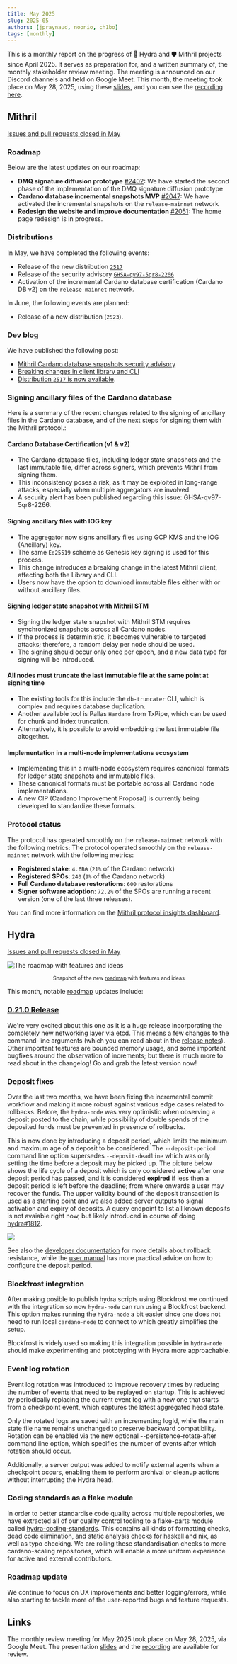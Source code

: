 ```yaml
---
title: May 2025
slug: 2025-05
authors: [jpraynaud, noonio, ch1bo]
tags: [monthly]
---
```


This is a monthly report on the progress of 🐲 Hydra and 🛡 Mithril projects since April 2025. It serves as preparation for, and a written summary of, the monthly stakeholder review meeting. The meeting is announced on our Discord channels and held on Google Meet. This month, the meeting took place on May 28, 2025, using these [slides][slides], and you can see the [recording here][recording].

## Mithril

[Issues and pull requests closed in May](https://github.com/input-output-hk/mithril/issues?q=is%3Aclosed+sort%3Aupdated-desc+closed%3A2025-05-01..2025-05-30)

### Roadmap

Below are the latest updates on our roadmap:

- **DMQ signature diffusion prototype** [#2402](https://github.com/input-output-hk/mithril/issues/2402): We have started the second phase of the implementation of the DMQ signature diffusion prototype
- **Cardano database incremental snapshots MVP** [#2047](https://github.com/input-output-hk/mithril/issues/2047): We have activated the incremental snapshots on the `release-mainnet` network
- **Redesign the website and improve documentation** [#2051](https://github.com/input-output-hk/mithril/issues/2051): The home page redesign is in progress.

### Distributions

In May, we have completed the following events:

- Release of the new distribution [`2517`](https://github.com/input-output-hk/mithril/releases/tag/2517.1)
- Release of the security advisory [`GHSA-qv97-5qr8-2266`](https://github.com/input-output-hk/mithril/security/advisories/GHSA-qv97-5qr8-2266)
- Activation of the incremental Cardano database certification (Cardano DB v2) on the `release-mainnet` network.

In June, the following events are planned:

- Release of a new distribution (`2523`).

### Dev blog

We have published the following post:

- [Mithril Cardano database snapshots security advisory](https://mithril.network/doc/dev-blog/2025/05/07/client-security-advisory)
- [Breaking changes in client library and CLI](https://mithril.network/doc/dev-blog/2025/05/06/client-breaking-change)
- [Distribution `2517` is now available](https://mithril.network/doc/dev-blog/2025/05/05/distribution-2517).

### Signing ancillary files of the Cardano database

Here is a summary of the recent changes related to the signing of ancillary files in the Cardano database, and of the next steps for signing them with the Mithril protocol.:

#### Cardano Database Certification (v1 & v2)

- The Cardano database files, including ledger state snapshots and the last immutable file, differ across signers, which prevents Mithril from signing them.
- This inconsistency poses a risk, as it may be exploited in long-range attacks, especially when multiple aggregators are involved.
- A security alert has been published regarding this issue: GHSA-qv97-5qr8-2266.

#### Signing ancillary files with IOG key

- The aggregator now signs ancillary files using GCP KMS and the IOG (Ancillary) key.
- The same `Ed25519` scheme as Genesis key signing is used for this process.
- This change introduces a breaking change in the latest Mithril client, affecting both the Library and CLI.
- Users now have the option to download immutable files either with or without ancillary files.

#### Signing ledger state snapshot with Mithril STM

- Signing the ledger state snapshot with Mithril STM requires synchronized snapshots across all Cardano nodes.
- If the process is deterministic, it becomes vulnerable to targeted attacks; therefore, a random delay per node should be used.
- The signing should occur only once per epoch, and a new data type for signing will be introduced.

#### All nodes must truncate the last immutable file at the same point at signing time

- The existing tools for this include the `db-truncater` CLI, which is complex and requires database duplication.
- Another available tool is Pallas `Hardano` from TxPipe, which can be used for chunk and index truncation.
- Alternatively, it is possible to avoid embedding the last immutable file altogether.

#### Implementation in a multi-node implementations ecosystem

- Implementing this in a multi-node ecosystem requires canonical formats for ledger state snapshots and immutable files.
- These canonical formats must be portable across all Cardano node implementations.
- A new CIP (Cardano Improvement Proposal) is currently being developed to standardize these formats.

### Protocol status

The protocol has operated smoothly on the `release-mainnet` network with the following metrics:
The protocol operated smoothly on the `release-mainnet` network with the following metrics:

- **Registered stake**: `4.6B₳` (`21%` of the Cardano network)
- **Registered SPOs**: `240` (`9%` of the Cardano network)
- **Full Cardano database restorations**: `600` restorations
- **Signer software adoption**: `72.2%` of the SPOs are running a recent version (one of the last three releases).

You can find more information on the [Mithril protocol insights dashboard](https://lookerstudio.google.com/s/mbL23-8gibI).

## Hydra

[Issues and pull requests closed in May](https://github.com/cardano-scaling/hydra/issues?q=is%3Aclosed+sort%3Aupdated-desc+closed%3A2025-05-01..2025-05-30)

![The roadmap with features and ideas](./img/2025-05-hydra-roadmap.png)
<small><center>Snapshot of the new [roadmap](https://github.com/orgs/cardano-scaling/projects/7/views/6) with features and ideas</center></small>

This month, notable [roadmap](https://github.com/orgs/cardano-scaling/projects/7/views/6) updates include:

### [0.21.0 Release](https://github.com/cardano-scaling/hydra/releases/tag/0.21.0)

We're very excited about this one as it is a huge release incorporating the
completely new networking layer via etcd. This means a few changes to the
command-line arguments (which you can read about in the [release
notes](https://github.com/cardano-scaling/hydra/releases/tag/0.21.0)).
Other important features are bounded memory usage, and some important bugfixes
around the observation of increments; but there is much more to read about in
the changelog! Go and grab the latest version now!

### Deposit fixes

Over the last two months, we have been fixing the incremental commit workflow and making it more robust against various edge cases related to rollbacks. Before, the `hydra-node` was very optimistic when observing a deposit posted to the chain, while possibility of double spends of the deposited funds must be prevented in presence of rollbacks. 

This is now done by introducing a deposit period, which limits the minimum and maximum age of a deposit to be considered. The `--deposit-period` command line option supersedes `--deposit-deadline` which was only setting the time before a deposit may be picked up. The picture below shows the life cycle of a deposit which is only considered **active** after one deposit period has passed, and it is considered **expired** if less then a deposit period is left before the deadline; from where onwards a user may recover the funds. The upper validity bound of the deposit transaction is used as a starting point and we also added server outputs to signal activation and expiry of deposits. A query endpoint to list all known deposits is not avaiable right now, but likely introduced in course of doing [hydra#1812](https://github.com/cardano-scaling/hydra/issues/1812).

![](./img/2025-05-hydra-deposits.jpg)

See also the [developer documentation](https://hydra.family/head-protocol/unstable/docs/dev/protocol#rollback-resistance) for more details about rollback resistance, while the [user manual](https://hydra.family/head-protocol/unstable/docs/configuration#deposit-period) has more practical advice on how to configure the deposit period.

### Blockfrost integration

After making posible to publish hydra scripts using Blockfrost we continued
with the integration so now `hydra-node` can run using a Blockfrost backend.
This option makes running the `hydra-node` a bit easier since one does not need
to run local `cardano-node` to connect to which greatly simplifies the setup.

Blockfrost is videly used so making this integration possible in `hydra-node`
should make experimenting and prototyping with Hydra more approachable.

### Event log rotation

Event log rotation was introduced to improve recovery times by reducing the number of events that need to be replayed on startup. This is achieved by periodically replacing the current event log with a new one that starts from a checkpoint event, which captures the latest aggregated head state.

Only the rotated logs are saved with an incrementing logId, while the main state file name remains unchanged to preserve backward compatibility. Rotation can be enabled via the new optional --persistence-rotate-after command line option, which specifies the number of events after which rotation should occur.

Additionally, a server output was added to notify external agents when a checkpoint occurs, enabling them to perform archival or cleanup actions without interrupting the Hydra head.

### Coding standards as a flake module

In order to better standardise code quality across multiple repositories, we have extracted
all of our quality control tooling to a flake-parts module called [hydra-coding-standards](https://github.com/cardano-scaling/hydra-coding-standards).
This contains all kinds of formatting checks, dead code elimination, and static analysis checks
for haskell and nix, as well as typo checking. We are rolling these standardisation checks to more
cardano-scaling repositories, which will enable a more uniform experience for active and external contributors.

### Roadmap update

We continue to focus on UX improvements and better logging/errors, while also
starting to tackle more of the user-reported bugs and feature requests.

## Links

The monthly review meeting for May 2025 took place on May 28, 2025, via Google Meet.
The presentation [slides][slides] and the [recording][recording] are available for review.

[slides]: https://docs.google.com/presentation/d/1iWbN_V3gku4Uwbvl1F8x8Dhi5M_E2nuidrb7oi1XjwE/edit?slide=id.g1f87a7454a5_0_1392#slide=id.g1f87a7454a5_0_1392
[recording]: https://drive.google.com/file/d/1qdOu_3WXXxEbQg-IhVdgZFENgJKX2o6A/view?usp=sharing
